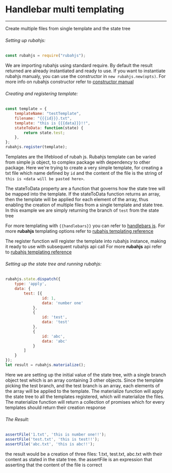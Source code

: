 # Handlebar multi templating
---

Create multiple files from single template and the state tree


###### Setting up rubahjs:

```js
const rubahjs = require("rubahjs");
```

We are importing rubahjs using standard require. By default the result returned are already instantiated and
ready to use. If you want to instantiate rubahjs manualy, you can use the constructor in ```new rubahjs.new(opts)```.
For more info on rubahjs constructor refer to [constructor manual](doc/compiled/constructor.md)


###### Creating and registering template:

```js
const template = {
    templateName: "testTemplate",
    filename: "{{{id}}}.txt",
    template: "this is {{{data}}}!!",
    stateToData: function(state) {
        return state.test;
    },
};
rubahjs.register(template);
```

Templates are the lifeblood of rubah js. Rubahjs template can be varied from simple js object, to complex package with
dependency to other package. Here we're trying to create a very simple template, for creating a txt file which name defined
by ```id``` and the content of the file is the string of ```this is <data will be pasted here>```. 

The stateToData property are a function that governs how the state tree will be mapped into the template. If the stateToData
function returns an array, then the template will be applied for each element of the array, thus enabling the creation of multiple
files from a single template and state tree.
In this example we are simply returning the branch of ```test``` from the state tree

For more templating with ```{{handlebars}}```
you can refer to [handlebars js](https://handlebarsjs.com/). For more **rubahjs** templating options refer to 
[rubahjs templating reference](doc/compiled/reference/templates.md)

The register function will register the template into rubahjs instance, making it ready to use with subsequent rubahjs api call
For more **rubahjs** api refer to 
[rubahjs templating reference](doc/compiled/reference/api.md)


###### Setting up the state tree and running rubahjs:

```js
rubahjs.state.dispatch({
    type: 'apply',
    data: {
        test: [{
                id: 1,
                data: 'number one'
            },
            {
                id: 'test',
                data: 'test'
            },
            {
                id: 'abc',
                data: 'abc'
            }
        ]
    }
});
let result = rubahjs.materialize();
```

Here we are setting up the initial value of the state tree, with a single branch object test which is an array containing 3 other objects.
Since the template picking the test branch, and the test branch is an array, each elements of the array will be applied to the template.
The materialize function will apply the state tree to all the templates registered, which will materialize the files.
The materialize function will return a collection of promises which for every templates should return their creation response


###### The Result:

```js
assertFile('1.txt', 'this is number one!!');
assertFile('test.txt', 'this is test!!');
assertFile('abc.txt', 'this is abc!!');
```

the result would be a creation of three files: 1.txt, test.txt, abc.txt with their content as stated in 
the state tree. the assertFile is an expression that asserting that the content of the file is correct


